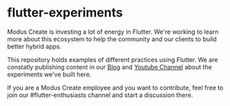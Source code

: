 # flutter-experiments

Modus Create is investing a lot of energy in Flutter. We're working to learn more about this ecosystem to help the community and our clients to build better hybrid apps.

This repository holds examples of different practices using Flutter. We are constatly publishing content in our [Blog](https://moduscreate.com/blog) and [Youtube Channel](https://www.youtube.com/moduscreate) about the experiments we've built here.

If you are a Modus Create employee and you want to contribute, feel free to join our #flutter-enthusiasts channel and start a discussion there.
